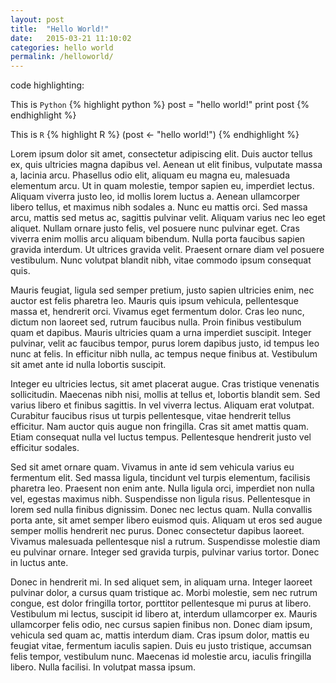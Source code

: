 ```yaml
---
layout: post
title:  "Hello World!"
date:   2015-03-21 11:10:02
categories: hello world
permalink: /helloworld/
---
```


code highlighting:

This is <code>Python</code>
{% highlight python %}
post = "hello world!"
print post
{% endhighlight %}

This is <code>R</code>
{% highlight R %}
(post <- "hello world!")
{% endhighlight %}



Lorem ipsum dolor sit amet, consectetur adipiscing elit. Duis auctor tellus ex, quis ultricies magna dapibus vel. Aenean ut elit finibus, vulputate massa a, lacinia arcu. Phasellus odio elit, aliquam eu magna eu, malesuada elementum arcu. Ut in quam molestie, tempor sapien eu, imperdiet lectus. Aliquam viverra justo leo, id mollis lorem luctus a. Aenean ullamcorper libero tellus, et maximus nibh sodales a. Nunc eu mattis orci. Sed massa arcu, mattis sed metus ac, sagittis pulvinar velit. Aliquam varius nec leo eget aliquet. Nullam ornare justo felis, vel posuere nunc pulvinar eget. Cras viverra enim mollis arcu aliquam bibendum. Nulla porta faucibus sapien gravida interdum. Ut ultrices gravida velit. Praesent ornare diam vel posuere vestibulum. Nunc volutpat blandit nibh, vitae commodo ipsum consequat quis.

Mauris feugiat, ligula sed semper pretium, justo sapien ultricies enim, nec auctor est felis pharetra leo. Mauris quis ipsum vehicula, pellentesque massa et, hendrerit orci. Vivamus eget fermentum dolor. Cras leo nunc, dictum non laoreet sed, rutrum faucibus nulla. Proin finibus vestibulum quam et dapibus. Mauris ultricies quam a urna imperdiet suscipit. Integer pulvinar, velit ac faucibus tempor, purus lorem dapibus justo, id tempus leo nunc at felis. In efficitur nibh nulla, ac tempus neque finibus at. Vestibulum sit amet ante id nulla lobortis suscipit.

Integer eu ultricies lectus, sit amet placerat augue. Cras tristique venenatis sollicitudin. Maecenas nibh nisi, mollis at tellus et, lobortis blandit sem. Sed varius libero et finibus sagittis. In vel viverra lectus. Aliquam erat volutpat. Curabitur faucibus risus ut turpis pellentesque, vitae hendrerit tellus efficitur. Nam auctor quis augue non fringilla. Cras sit amet mattis quam. Etiam consequat nulla vel luctus tempus. Pellentesque hendrerit justo vel efficitur sodales.

Sed sit amet ornare quam. Vivamus in ante id sem vehicula varius eu fermentum elit. Sed massa ligula, tincidunt vel turpis elementum, facilisis pharetra leo. Praesent non enim ante. Nulla ligula orci, imperdiet non nulla vel, egestas maximus nibh. Suspendisse non ligula risus. Pellentesque in lorem sed nulla finibus dignissim. Donec nec lectus quam. Nulla convallis porta ante, sit amet semper libero euismod quis. Aliquam ut eros sed augue semper mollis hendrerit nec purus. Donec consectetur dapibus laoreet. Vivamus malesuada pellentesque nisl a rutrum. Suspendisse molestie diam eu pulvinar ornare. Integer sed gravida turpis, pulvinar varius tortor. Donec in luctus ante.

Donec in hendrerit mi. In sed aliquet sem, in aliquam urna. Integer laoreet pulvinar dolor, a cursus quam tristique ac. Morbi molestie, sem nec rutrum congue, est dolor fringilla tortor, porttitor pellentesque mi purus at libero. Vestibulum mi lectus, suscipit id libero at, interdum ullamcorper ex. Mauris ullamcorper felis odio, nec cursus sapien finibus non. Donec diam ipsum, vehicula sed quam ac, mattis interdum diam. Cras ipsum dolor, mattis eu feugiat vitae, fermentum iaculis sapien. Duis eu justo tristique, accumsan felis tempor, vestibulum nunc. Maecenas id molestie arcu, iaculis fringilla libero. Nulla facilisi. In volutpat massa ipsum. 

